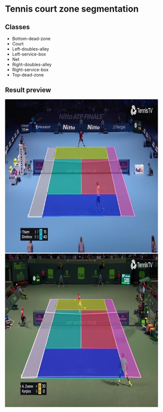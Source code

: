 # Tennis court zone segmentation

## Classes
- Bottom-dead-zone
- Court
- Left-doubles-alley
- Left-service-box
- Net
- Right-doubles-alley
- Right-service-box
- Top-dead-zone

## Result preview
![Image1](./images/image1.jpg)
![Image2](./images/image2.jpg)
